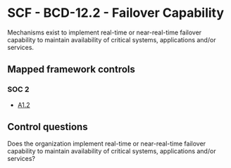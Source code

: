 # SCF - BCD-12.2 - Failover Capability
Mechanisms exist to implement real-time or near-real-time failover capability to maintain availability of critical systems, applications and/or services.
## Mapped framework controls
### SOC 2
- [A1.2](../soc2/a12.md)
  
## Control questions
Does the organization implement real-time or near-real-time failover capability to maintain availability of critical systems, applications and/or services?
  